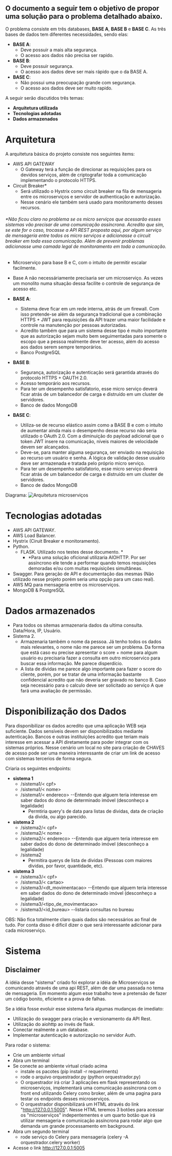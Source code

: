 O documento a seguir tem o objetivo de propor uma solução para o problema detalhado abaixo.
-
O problema consiste em três databases, **BASE A**, **BASE B** e **BASE C**. As três bases de dados tem diferentes necessidades, sendo elas:

- **BASE A**:
  - Deve possuir a mais alta segurança.
  - O acesso aos dados não precisa ser rapido.
- **BASE B**:
  - Deve possuir segurança.
  - O acesso aos dados deve ser mais rápido que o da BASE A.
- **BASE C**:
  - Não possui uma preocupação grande com segurança.
  - O acesso aos dados deve ser muito rapido.

A seguir serão discutidos três temas:
- **Arquitetura utilizada**
- **Tecnologias adotadas**
- **Dados armazenados**


# **Arquitetura**
A arquitetura básica do projeto consiste nos seguintes items:
- AWS API GATEWAY
  - O Gateway terá a função de direcionar as requisições para os devidos serviços, além de criptografar toda a comunicação implementando o protocolo HTTPS.
- Circuit Breaker*
  - Será utilizado o Hystrix como circuit breaker na fila de mensageria entre os microserviços e servidor de authenticação e autorização.
  - Nesse cenário ele também será usado para monitoramento desses recursos.
###### *Não ficou claro no problema se os micro serviços que acessarão esses sistemas vão precisar de uma comunicação assíncrona. Acredito que sim, se este for o caso, trocasse a API REST proposta aqui, por algum serviço de mensageria entre todos os micro serviços e adicionasse o circuit breaker em toda essa comunicação. Além de prevenir problemas adicionasse uma camada legal de monitoramento em toda a comunicação.
- Microserviço para base B e C, com o intuito de permitir escalar facilmente.
- Base A não necessáriamente precisaria ser um microserviço. As vezes um monolito numa situação dessa facilite o controle de segurança de acesso etc.
- **BASE A**:
  - Sistema deve ficar em um rede interna, atrás de um firewall. Com isso pretende-se além da segurança tradicional que a combinação HTTPS + JWT para requisições da API trazer uma maior facilidade e controle na manutenção por pessoas autorizadas.
  - Acredito também que para um sistema desse tipo é muito importante que as autorização sejam muito bem seguimentadas para somente o escopo que a pessoa realmente deve ter acesso, além do acesso aos dados serem sempre temporários.
  - Banco PostgreSQL
  
- **BASE B**:
  - Segurança, autorização e autenticação será garantida através do protocolo HTTPS + OAUTH 2.0.
  - Acesso temporário aos recursos.
  - Para ter um desempenho satisfatorio, esse micro serviço deverá ficar atrás de um balancedor de carga e distruído em um cluster de servidores.
  - Banco de dados MongoDB
  
- **BASE C**:
  - Utiliza-se de recurso elástico assim como a BASE B e com o intuíto de aumentar ainda mais o desempenho desse recurso não seria utilizado o OAuth 2.0. Com a diminuição do payload adicional que o token JWT insere na comunicação, níveis maiores de velocidade devem ser alcançados.
  - Deve-se, para manter alguma segurança, ser enviado na requisição ao recurso um usuário e senha. A lógica de validação desse usuário deve ser armazenada e tratada pelo próprio micro serviço.
  - Para ter um desempenho satisfatorio, esse micro serviço deverá ficar atrás de um balancedor de carga e distruído em um cluster de servidores.
  - Banco de dados MongoDB

Diagrama:
![Arquitetura microserviços](https://user-images.githubusercontent.com/10090364/57042620-99c1dc80-6c3b-11e9-8f0f-08916070b6f2.png)

# **Tecnologias adotadas**
- AWS API GATEWAY.
- AWS Load Balancer.
- Hystrix (Ciruit Breaker e monitoramento).
- Python.
  - FLASK. Utilizado nos testes desse documento. *
    - *Para uma solução oficional utilizaria AIOHTTP. Por ser assíncrono ele tende a performar quando temos requisições demoradas e/ou com muitas requisições simultâneas.
- Swagger. Para geração de API e documentação das mesmas (Não utilizado nesse projeto porém seria uma opção para um caso real).
- AWS MQ para mensageria entre os microserviços.
- MongoDB & PostgreSQL

# **Dados armazenados**
- Para todos os sitemas armazenaria dados da ultima consulta. Data/Hora, IP, Usuário.
- Sistema 2.
   - Armazenaria também o nome da pessoa. Já tenho todos os dados mais relevantes, o nome não me parece ser um problema. Da forma que está caso eu precise apresentar o score + nome para algum usuário eu precisaria fazer a consulta em outro microservico para buscar essa informação. Me parece disperdício.
   - A lista de dívidas me parece algo importante para fazer o score do cliente, porém, por se tratar de uma informação bastante confidencial acredito que não deveria ser gravado no banco B. Caso seja necessário para o calculo deve ser solicitado ao serviço A que fará uma avaliação de permissão.
   
# **Disponibilização dos Dados**
Para disponibilizar os dados acredito que uma aplicação WEB seja suficiente.
Dados sensíveis devem ser disponibilizados mediante autenticação. 
Bancos e outras instituições acredito que teriam mais interesse em acessar a API diretamente para poder integrar com os sistemas próprios. Nesse cenário um local no site para criação de CHAVES de acesso pode ser uma maneira interessante de criar um link de acesso com sistemas tercerios de forma segura.

Criaria os seguintes endpoints:
- **sistema 1**
  - /sistema1/< cpf>
  - /sistema1/< nome>
  - /sistema1/< endereco> --Entendo que alguem teria interesse em saber dados do dono de determinado imóvel (desconheço a legalidade)
    - Permtiria query's de data para listas de dividas, data de criação da divida, ou algo parecido.
- **sistema 2**  
  - /sistema2/< cpf>
  - /sistema2/< nome>
  - /sistema2/< endereco> --Entendo que alguem teria interesse em saber dados do dono de determinado imóvel (desconheço a legalidade)
  - /sistema2
    - Permitira querys de lista de dividas (Pessoas com maiores dividas, por favor, quantidade, etc).
- **sistema 3**  
  - /sistema3/< cpf>
  - /sistema3/< cartao>
  - /sistema3/<dt_movimentacao> --Entendo que alguem teria interesse em saber dados do dono de determinado imóvel (desconheço a legalidade)
  - /sistema3/<tipo_de_movimentacao>
  - /sistema3/<id_bureau> --listaria consultas no bureau
  
  
OBS: Não fica totalmente claro quais dados são necessários ao final de tudo. Por conta disso é dificil dizer o que será interessante adicionar para cada microserviço.

# **Sistema**
## Disclaimer
A idéia desse "sistema" criado foi explorar a idéia de Microserviços se comunicando através de uma api REST, além de dar uma passada no tema de mensageria. Em momento algum esse trabalho teve a pretensão de fazer um código bonito, eficiente e a prova de falhas.

Se a idéia fosse evoluir esse sistema faria algumas mudanças de imediato:
- Utilização do swagger para criação e versionamento da API Rest.
- Utilização do aiohttp ao invés de flask.
- Conectar realmente a um database.
- Implementar autenticação e autorização no servidor Auth.


Para rodar o sistema:
- Crie um ambiente virtual
- Abra um terminal
- Se conecte ao ambiente virtual criado acima
  - instale os pacotes (pip install -r requeriments)
  - rode o arquivo orquestrador.py (python orquestrador.py)
  - O orquestrador irá criar 3 aplicações em flask representando os microserviços, implementará uma comunicação assíncrona com o front end utilizando Celery como broker, além de uma pagina para testar os endpoints desses microserviços.
  - O orquestrador disponibilizará um HTML através do link "http://127.0.0.1:5005". Nesse HTML teremos 3 botões para acessar os "microserviços" indepentementes e um quarto botão que irá utilizar mensageria e comunicação assíncrona para rodar algo que demanda um grande processamento em background.
- Abra um segundo terminal
  - rode serviço do Celery para mensageria (celery -A orquestrador.celery worker)
- Acesse o link http://127.0.0.1:5005

